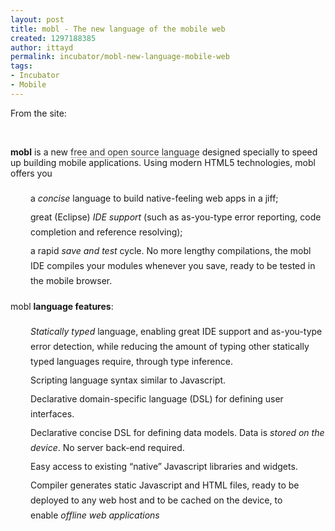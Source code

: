 ```yaml
---
layout: post
title: mobl - The new language of the mobile web
created: 1297188385
author: ittayd
permalink: incubator/mobl-new-language-mobile-web
tags:
- Incubator
- Mobile
---
```

<p>From the site:</p>
<p>&nbsp;</p>
<p><span style="border-collapse: separate; color: rgb(0, 0, 0); font-family: 'Times New Roman'; font-style: normal; font-variant: normal; font-weight: normal; letter-spacing: normal; line-height: normal; orphans: 2; text-align: -webkit-auto; text-indent: 0px; text-transform: none; white-space: normal; widows: 2; word-spacing: 0px; -webkit-border-horizontal-spacing: 0px; -webkit-border-vertical-spacing: 0px; -webkit-text-decorations-in-effect: none; -webkit-text-size-adjust: auto; -webkit-text-stroke-width: 0px; font-size: medium; " class="Apple-style-span"><span style="color: rgb(55, 55, 55); font-family: Georgia; font-size: 16px; line-height: 24px; text-align: left; " class="Apple-style-span">
<p style="margin-top: 0px; margin-right: 0px; margin-bottom: 20px; margin-left: 0px; padding-top: 0px; padding-right: 0px; padding-bottom: 0px; padding-left: 0px; "><strong style="margin-top: 0px; margin-right: 0px; margin-bottom: 0px; margin-left: 0px; padding-top: 0px; padding-right: 0px; padding-bottom: 0px; padding-left: 0px; ">mobl</strong><span class="Apple-converted-space">&nbsp;</span>is a new<span class="Apple-converted-space">&nbsp;</span><a style="margin-top: 0px; margin-right: 0px; margin-bottom: 0px; margin-left: 0px; padding-top: 0px; padding-right: 0px; padding-bottom: 0px; padding-left: 0px; outline-style: none; outline-width: initial; outline-color: initial; text-decoration: none; color: rgb(51, 51, 51); border-bottom-width: 1px; border-bottom-style: solid; border-bottom-color: rgb(175, 175, 175); " href="https://github.com/zefhemel/mobl">free and open source language</a><span class="Apple-converted-space">&nbsp;</span>designed specially to speed up building mobile applications. Using modern HTML5 technologies, mobl offers you</p>
<ul style="margin-top: 20px; margin-right: 0px; margin-bottom: 20px; margin-left: 0px; padding-top: 0px; padding-right: 0px; padding-bottom: 0px; padding-left: 0px; list-style-type: none; ">
    <li style="margin-top: 0px; margin-right: 0px; margin-bottom: 6px; margin-left: 20px; padding-top: 0px; padding-right: 0px; padding-bottom: 0px; padding-left: 12px; list-style-type: none; line-height: 24px; background-image: url(http://www.mobl-lang.org/wp-content/themes/idream/images/sq-bullet3.gif); background-position: 0px 7px; background-repeat: no-repeat no-repeat; ">a<span class="Apple-converted-space">&nbsp;</span><em style="margin-top: 0px; margin-right: 0px; margin-bottom: 0px; margin-left: 0px; padding-top: 0px; padding-right: 0px; padding-bottom: 0px; padding-left: 0px; ">concise</em><span class="Apple-converted-space">&nbsp;</span>language to build native-feeling web apps in a jiff;</li>
    <li style="margin-top: 0px; margin-right: 0px; margin-bottom: 6px; margin-left: 20px; padding-top: 0px; padding-right: 0px; padding-bottom: 0px; padding-left: 12px; list-style-type: none; line-height: 24px; background-image: url(http://www.mobl-lang.org/wp-content/themes/idream/images/sq-bullet3.gif); background-position: 0px 7px; background-repeat: no-repeat no-repeat; ">great (Eclipse)<span class="Apple-converted-space">&nbsp;</span><em style="margin-top: 0px; margin-right: 0px; margin-bottom: 0px; margin-left: 0px; padding-top: 0px; padding-right: 0px; padding-bottom: 0px; padding-left: 0px; ">IDE support</em><span class="Apple-converted-space">&nbsp;</span>(such as as-you-type error reporting, code completion and reference resolving);</li>
    <li style="margin-top: 0px; margin-right: 0px; margin-bottom: 6px; margin-left: 20px; padding-top: 0px; padding-right: 0px; padding-bottom: 0px; padding-left: 12px; list-style-type: none; line-height: 24px; background-image: url(http://www.mobl-lang.org/wp-content/themes/idream/images/sq-bullet3.gif); background-position: 0px 7px; background-repeat: no-repeat no-repeat; ">a rapid<span class="Apple-converted-space">&nbsp;</span><em style="margin-top: 0px; margin-right: 0px; margin-bottom: 0px; margin-left: 0px; padding-top: 0px; padding-right: 0px; padding-bottom: 0px; padding-left: 0px; ">save and test</em><span class="Apple-converted-space">&nbsp;</span>cycle. No more lengthy compilations, the mobl IDE compiles your modules whenever you save, ready to be tested in the mobile browser.</li>
</ul>
<p style="margin-top: 0px; margin-right: 0px; margin-bottom: 20px; margin-left: 0px; padding-top: 0px; padding-right: 0px; padding-bottom: 0px; padding-left: 0px; ">mobl<span class="Apple-converted-space">&nbsp;</span><strong style="margin-top: 0px; margin-right: 0px; margin-bottom: 0px; margin-left: 0px; padding-top: 0px; padding-right: 0px; padding-bottom: 0px; padding-left: 0px; ">language features</strong>:</p>
<ul style="margin-top: 20px; margin-right: 0px; margin-bottom: 20px; margin-left: 0px; padding-top: 0px; padding-right: 0px; padding-bottom: 0px; padding-left: 0px; list-style-type: none; ">
    <li style="margin-top: 0px; margin-right: 0px; margin-bottom: 6px; margin-left: 20px; padding-top: 0px; padding-right: 0px; padding-bottom: 0px; padding-left: 12px; list-style-type: none; line-height: 24px; background-image: url(http://www.mobl-lang.org/wp-content/themes/idream/images/sq-bullet3.gif); background-position: 0px 7px; background-repeat: no-repeat no-repeat; "><em style="margin-top: 0px; margin-right: 0px; margin-bottom: 0px; margin-left: 0px; padding-top: 0px; padding-right: 0px; padding-bottom: 0px; padding-left: 0px; ">Statically typed</em><span class="Apple-converted-space">&nbsp;</span>language, enabling great IDE support and as-you-type error detection, while reducing the amount of typing other statically typed languages require, through type inference.</li>
    <li style="margin-top: 0px; margin-right: 0px; margin-bottom: 6px; margin-left: 20px; padding-top: 0px; padding-right: 0px; padding-bottom: 0px; padding-left: 12px; list-style-type: none; line-height: 24px; background-image: url(http://www.mobl-lang.org/wp-content/themes/idream/images/sq-bullet3.gif); background-position: 0px 7px; background-repeat: no-repeat no-repeat; ">Scripting language syntax similar to Javascript.</li>
    <li style="margin-top: 0px; margin-right: 0px; margin-bottom: 6px; margin-left: 20px; padding-top: 0px; padding-right: 0px; padding-bottom: 0px; padding-left: 12px; list-style-type: none; line-height: 24px; background-image: url(http://www.mobl-lang.org/wp-content/themes/idream/images/sq-bullet3.gif); background-position: 0px 7px; background-repeat: no-repeat no-repeat; ">Declarative domain-specific language (DSL) for defining user interfaces.</li>
    <li style="margin-top: 0px; margin-right: 0px; margin-bottom: 6px; margin-left: 20px; padding-top: 0px; padding-right: 0px; padding-bottom: 0px; padding-left: 12px; list-style-type: none; line-height: 24px; background-image: url(http://www.mobl-lang.org/wp-content/themes/idream/images/sq-bullet3.gif); background-position: 0px 7px; background-repeat: no-repeat no-repeat; ">Declarative concise DSL for defining data models. Data is<span class="Apple-converted-space">&nbsp;</span><em style="margin-top: 0px; margin-right: 0px; margin-bottom: 0px; margin-left: 0px; padding-top: 0px; padding-right: 0px; padding-bottom: 0px; padding-left: 0px; ">stored on the device</em>. No server back-end required.</li>
    <li style="margin-top: 0px; margin-right: 0px; margin-bottom: 6px; margin-left: 20px; padding-top: 0px; padding-right: 0px; padding-bottom: 0px; padding-left: 12px; list-style-type: none; line-height: 24px; background-image: url(http://www.mobl-lang.org/wp-content/themes/idream/images/sq-bullet3.gif); background-position: 0px 7px; background-repeat: no-repeat no-repeat; ">Easy access to existing &ldquo;native&rdquo; Javascript libraries and widgets.</li>
    <li style="margin-top: 0px; margin-right: 0px; margin-bottom: 6px; margin-left: 20px; padding-top: 0px; padding-right: 0px; padding-bottom: 0px; padding-left: 12px; list-style-type: none; line-height: 24px; background-image: url(http://www.mobl-lang.org/wp-content/themes/idream/images/sq-bullet3.gif); background-position: 0px 7px; background-repeat: no-repeat no-repeat; ">Compiler generates static Javascript and HTML files, ready to be deployed to any web host and to be cached on the device, to enable<span class="Apple-converted-space">&nbsp;</span><em style="margin-top: 0px; margin-right: 0px; margin-bottom: 0px; margin-left: 0px; padding-top: 0px; padding-right: 0px; padding-bottom: 0px; padding-left: 0px; ">offline web applications</em></li>
</ul>
</span></span></p>
